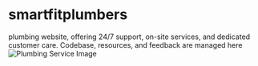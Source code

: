 # smartfitplumbers
 plumbing website, offering 24/7 support, on-site services, and dedicated customer care. Codebase, resources, and feedback are managed here
![Plumbing Service Image](./assets/readme.jpg)
